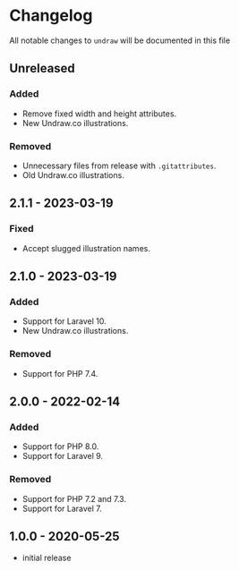 # Changelog

All notable changes to `undraw` will be documented in this file

## Unreleased

### Added

- Remove fixed width and height attributes.
- New Undraw.co illustrations.

### Removed

- Unnecessary files from release with `.gitattributes`.
- Old Undraw.co illustrations.

## 2.1.1 - 2023-03-19

### Fixed

- Accept slugged illustration names.

## 2.1.0 - 2023-03-19

### Added

- Support for Laravel 10.
- New Undraw.co illustrations.

### Removed

- Support for PHP 7.4.

## 2.0.0 - 2022-02-14

### Added

- Support for PHP 8.0.
- Support for Laravel 9.

### Removed

- Support for PHP 7.2 and 7.3.
- Support for Laravel 7.

## 1.0.0 - 2020-05-25

- initial release
